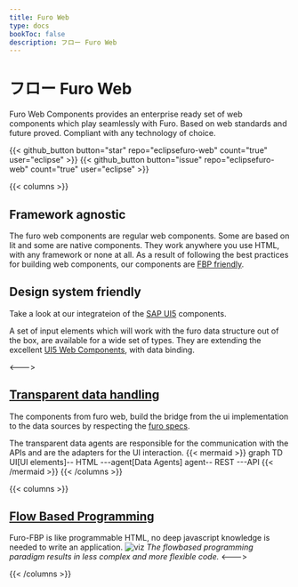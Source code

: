 ```yaml
---
title: Furo Web
type: docs
bookToc: false
description: フロー Furo Web
---
```



# フロー Furo Web
Furo Web Components provides an enterprise ready set of web components which play seamlessly with Furo. 
Based on web standards and future proved. Compliant with any technology of choice. 


{{< github_button button="star" repo="eclipsefuro-web" count="true" user="eclipse" >}}
{{< github_button button="issue" repo="eclipsefuro-web" count="true" user="eclipse" >}}

 

{{< columns >}}

## Framework agnostic

The furo web components are regular web components. Some are based on lit and some are native components.
They work anywhere you use HTML, with any framework or none at all. As a result of following the
best practices for building web components, our components are [FBP friendly](https://fbp.furo.pro).

## Design system friendly

Take a look at our integrateion of the [SAP UI5](https://ui5.furo.pro) components.

A set of input elements which will work with the furo data structure out of the box, 
are available for a wide set of types. They are extending the excellent [UI5 Web Components](https://sap.github.io/ui5-webcomponents/), with data binding.


<--->

## [Transparent data handling](/docs/modules/furo-data/)
The components from furo web, build the bridge from the ui implementation to the data sources by respecting the [furo specs](https://fidl.furo.pro).

The transparent data agents are responsible for the communication with the APIs and are the adapters for the UI interaction.
{{< mermaid >}}
graph TD
UI[UI elements]-- HTML ---agent[Data Agents]
agent-- REST ---API
{{< /mermaid >}}
{{< /columns >}}

{{< columns >}}
## [Flow Based Programming](https://fbp.furo.pro)
Furo-FBP is like programmable HTML, no deep javascript knowledge is needed to write an application.
![viz](/viz.png)
*The flowbased programming paradigm results in less complex and more flexible code.*
<--->

{{< /columns >}}


